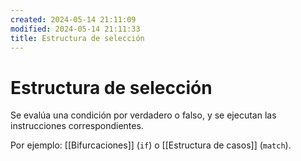 ```yaml
---
created: 2024-05-14 21:11:09
modified: 2024-05-14 21:11:33
title: Estructura de selección
---
```


# Estructura de selección

Se evalúa una condición por verdadero o falso, y se ejecutan las instrucciones correspondientes.

Por ejemplo: [[Bifurcaciones]] (`if`) o [[Estructura de casos]] (`match`).
